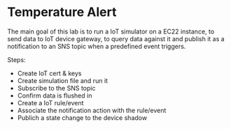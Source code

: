# Temperature Alert

The main goal of this lab is to run a IoT simulator on a EC22 instance, to send data to IoT device gateway, to query data against it and publish it as a notification to an SNS topic when a predefined event triggers.

Steps:
  * Create IoT cert & keys
  * Create simulation file and run it
  * Subscribe to the SNS topic 
  * Confirm data is flushed in
  * Create a IoT rule/event
  * Associate the notification action with the rule/event
  * Publich a state change to the device shadow
